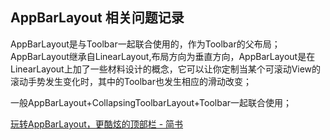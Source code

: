 ## AppBarLayout 相关问题记录
 
AppBarLayout是与Toolbar一起联合使用的，作为Toolbar的父布局；AppBarLayout继承自LinearLayout,布局方向为垂直方向，AppBarLayout是在LinearLayout上加了一些材料设计的概念，它可以让你定制当某个可滚动View的滚动手势发生变化时，其中的Toolbar也发生相应的滑动改变；


一般AppBarLayout+CollapsingToolbarLayout+Toolbar一起联合使用；

[玩转AppBarLayout，更酷炫的顶部栏 \- 简书](https://www.jianshu.com/p/d159f0176576)